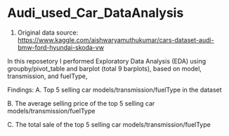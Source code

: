 # Audi_used_Car_DataAnalysis
1. Original data source: https://www.kaggle.com/aishwaryamuthukumar/cars-dataset-audi-bmw-ford-hyundai-skoda-vw

In this reposetory I performed Exploratory Data Analysis (EDA) using groupby/pivot_table and barplot (total 9 barplots), based on model, transmission, and fuelType,

Findings:
A. Top 5 selling car models/transmission/fuelType in the dataset

B. The average selling price of the top 5 selling car models/transmission/fuelType

C. The total sale of the top 5 selling car models/transmission/fuelType
